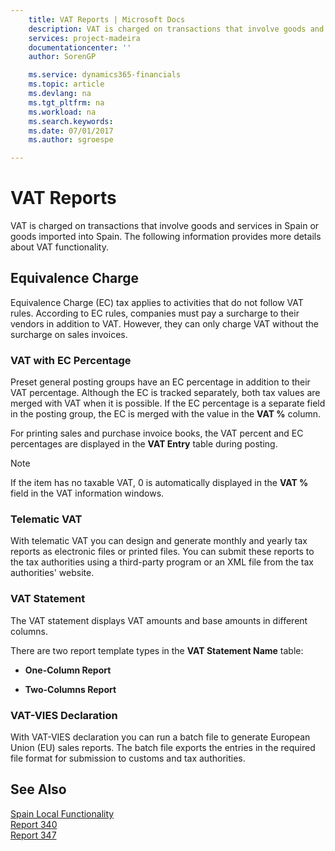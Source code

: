 ```yaml
---
    title: VAT Reports | Microsoft Docs
    description: VAT is charged on transactions that involve goods and services in Spain or goods imported into Spain. The following information provides more details about VAT functionality.
    services: project-madeira
    documentationcenter: ''
    author: SorenGP

    ms.service: dynamics365-financials
    ms.topic: article
    ms.devlang: na
    ms.tgt_pltfrm: na
    ms.workload: na
    ms.search.keywords:
    ms.date: 07/01/2017
    ms.author: sgroespe

---
```

# VAT Reports
VAT is charged on transactions that involve goods and services in Spain or goods imported into Spain. The following information provides more details about VAT functionality.  
  
## Equivalence Charge  
 Equivalence Charge (EC) tax applies to activities that do not follow VAT rules. According to EC rules, companies must pay a surcharge to their vendors in addition to VAT. However, they can only charge VAT without the surcharge on sales invoices.  
  
### VAT with EC Percentage  
 Preset general posting groups have an EC percentage in addition to their VAT percentage. Although the EC is tracked separately, both tax values are merged with VAT when it is possible. If the EC percentage is a separate field in the posting group, the EC is merged with the value in the **VAT %** column.  
  
 For printing sales and purchase invoice books, the VAT percent and EC percentages are displayed in the **VAT Entry** table during posting.  
  
> [!NOTE]  
>  If the item has no taxable VAT, 0 is automatically displayed in the **VAT %** field in the VAT information windows.  
  
### Telematic VAT  
 With telematic VAT you can design and generate monthly and yearly tax reports as electronic files or printed files. You can submit these reports to the tax authorities using a third-party program or an XML file from the tax authorities' website.  
  
### VAT Statement  
 The VAT statement displays VAT amounts and base amounts in different columns.  
  
 There are two report template types in the **VAT Statement Name** table:  
  
-   **One-Column Report**  
  
-   **Two-Columns Report**  
  
### VAT-VIES Declaration  
 With VAT-VIES declaration you can run a batch file to generate European Union (EU) sales reports. The batch file exports the entries in the required file format for submission to customs and tax authorities.  
  
## See Also  
 [Spain Local Functionality](spain-local-functionality.md)   
 [Report 340](report-340.md)   
 [Report 347](report-347.md)